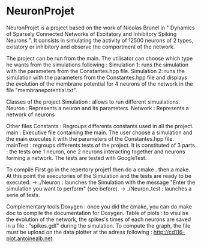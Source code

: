 # NeuronProjet

NeuronProjet is a project based on the work of Nicolas Brunel in " Dynamics of Sparsely Connected Networks of Excitatory and Inhibitory Spiking Neurons ". It consists in simulating the activity of 12500 neurons of 2 types, exitatory or inhibitory and observe the comportment of the network.

The project can be run from the main. The utilisator can choose which type he wants from the simulations following :
Simulation 1: runs the simulation with the parameters from the Constantes.hpp file.
Simulation 2: runs the simulation with the parameters from the Constantes.hpp file and displays the evolution of the membrane potential for 4 neurons of the network in the file "membranepotential.txt".

Classes of the project 
Simulation : allows to run different simualations.
Neuron : Represents a neuron and its parameters.
Network : Represents a network of neurons 

Other files
Constants : Regroups differents constants used in all the project.
main : Executive file containing the main. The user choose a simulation and the main executes it with the parameters of the Constantes.hpp file.
mainTest : regroups differents tests of the project. It is constituted of 3 parts : the tests one 1 neuron, one 2 neurons interacting together and neurons forming a network. The tests are tested with GoogleTest. 

To compile 
First go in the repertory projet1 then do a cmake . then a make. At this point the executories of the Simulation and the tests are ready to be executed.
-> ./Neuron : launches the Simulation with the message "Enter the simulation you want to perform" (see before).
-> ./Neuron_test : launches a serie of tests.

Complementary tools
Doxygen : once you did the cmake, you can do make doc to compile the documentation for Doxygen.
Table of plots : to visulise the evolution of the network, the spikes's times of each neurons are saved in a file : "spikes.gdf" during the simulation. To compute the graph, the file must be upload on the data plotter at the adress following : http://cd116-plot.antoinealb.net. 
